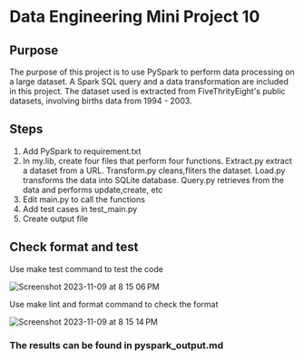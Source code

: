 # Data Engineering Mini Project 10
## Purpose
The purpose of this project is to use PySpark to perform data processing on a large dataset. A Spark SQL query and a data transformation are included in this project. The dataset used is extracted from FiveThrityEight's public datasets, involving births data from 1994 - 2003. 

## Steps
1. Add PySpark to requirement.txt
2. In my.lib, create four files that perform four functions. Extract.py extract a dataset from a URL. Transform.py cleans,fliters the dataset. Load.py transforms the data into SQLite database. Query.py retrieves from the data and performs update,create, etc
3. Edit main.py to call the functions
4. Add test cases in test_main.py
5. Create output file

## Check format and test
Use make test command to test the code

![Screenshot 2023-11-09 at 8 15 06 PM](https://github.com/nogibjj/KatherineT.DE.Mini-Project_10/assets/143833511/9f4d07a0-4ed5-485f-afff-c7ff2d8572ef)


Use make lint and format command to check the format

![Screenshot 2023-11-09 at 8 15 14 PM](https://github.com/nogibjj/KatherineT.DE.Mini-Project_10/assets/143833511/9dad9e9d-033d-43de-a58a-07b7325bfc8e)


### The results can be found in pyspark_output.md

